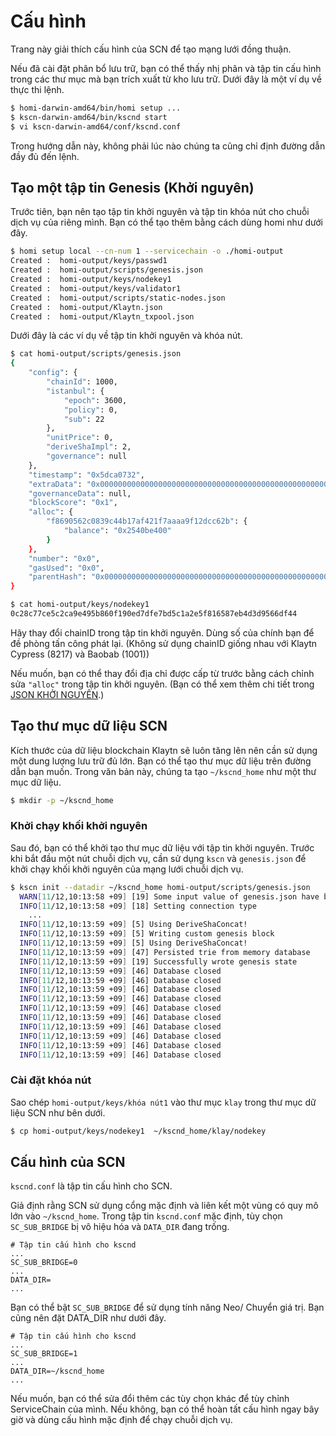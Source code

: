 # Cấu hình <a id="configuration"></a>

Trang này giải thích cấu hình của SCN để tạo mạng lưới đồng thuận.

Nếu đã cài đặt phân bổ lưu trữ, bạn có thể thấy nhị phân và tập tin cấu hình trong các thư mục mà bạn trích xuất từ kho lưu trữ. Dưới đây là một ví dụ về thực thi lệnh.
```bash
$ homi-darwin-amd64/bin/homi setup ...
$ kscn-darwin-amd64/bin/kscnd start
$ vi kscn-darwin-amd64/conf/kscnd.conf
```

Trong hướng dẫn này, không phải lúc nào chúng ta cũng chỉ định đường dẫn đầy đủ đến lệnh.

## Tạo một tập tin Genesis (Khởi nguyên) <a id="creation-of-a-genesis-file"></a>

Trước tiên, bạn nên tạo tập tin khởi nguyên và tập tin khóa nút cho chuỗi dịch vụ của riêng mình. Bạn có thể tạo thêm bằng cách dùng homi như dưới đây.
```bash
$ homi setup local --cn-num 1 --servicechain -o ./homi-output
Created :  homi-output/keys/passwd1
Created :  homi-output/scripts/genesis.json
Created :  homi-output/keys/nodekey1
Created :  homi-output/keys/validator1
Created :  homi-output/scripts/static-nodes.json
Created :  homi-output/Klaytn.json
Created :  homi-output/Klaytn_txpool.json
```

Dưới đây là các ví dụ về tập tin khởi nguyên và khóa nút.
```bash
$ cat homi-output/scripts/genesis.json
{
    "config": {
        "chainId": 1000,
        "istanbul": {
            "epoch": 3600,
            "policy": 0,
            "sub": 22
        },
        "unitPrice": 0,
        "deriveShaImpl": 2,
        "governance": null
    },
    "timestamp": "0x5dca0732",
    "extraData": "0x0000000000000000000000000000000000000000000000000000000000000000f85ad594f8690562c0839c44b17af421f7aaaa9f12dcc62bb8410000000000000000000000000000000000000000000000000000000000000000000000000000000000000000000000000000000000000000000000000000000000c0",
    "governanceData": null,
    "blockScore": "0x1",
    "alloc": {
        "f8690562c0839c44b17af421f7aaaa9f12dcc62b": {
            "balance": "0x2540be400"
        }
    },
    "number": "0x0",
    "gasUsed": "0x0",
    "parentHash": "0x0000000000000000000000000000000000000000000000000000000000000000"
}   
```

```bash      
$ cat homi-output/keys/nodekey1                                                                                                                                 
0c28c77ce5c2ca9e495b860f190ed7dfe7bd5c1a2e5f816587eb4d3d9566df44
```

Hãy thay đổi chainID trong tập tin khởi nguyên. Dùng số của chính bạn để đề phòng tấn công phát lại. (Không sử dụng chainID giống nhau với Klaytn Cypress (8217) và Baobab (1001))

Nếu muốn, bạn có thể thay đổi địa chỉ được cấp từ trước bằng cách chỉnh sửa `"alloc"` trong tập tin khởi nguyên. (Bạn có thể xem thêm chi tiết trong [JSON KHỞI NGUYÊN](../genesis.md).)

## Tạo thư mục dữ liệu SCN <a id="scn-data-directory-creation"></a>

Kích thước của dữ liệu blockchain Klaytn sẽ luôn tăng lên nên cần sử dụng một dung lượng lưu trữ đủ lớn. Bạn có thể tạo thư mục dữ liệu trên đường dẫn bạn muốn. Trong văn bản này, chúng ta tạo `~/kscnd_home` như một thư mục dữ liệu.

```bash
$ mkdir -p ~/kscnd_home
```

### Khởi chạy khối khởi nguyên <a id="initialization-of-a-genesis-block"></a>
Sau đó, bạn có thể khởi tạo thư mục dữ liệu với tập tin khởi nguyên. Trước khi bắt đầu một nút chuỗi dịch vụ, cần sử dụng `kscn` và `genesis.json` để khởi chạy khối khởi nguyên của mạng lưới chuỗi dịch vụ.

```bash
$ kscn init --datadir ~/kscnd_home homi-output/scripts/genesis.json
  WARN[11/12,10:13:58 +09] [19] Some input value of genesis.json have been set to default or changed
  INFO[11/12,10:13:58 +09] [18] Setting connection type                   nodetype=cn conntype=0
    ...
  INFO[11/12,10:13:59 +09] [5] Using DeriveShaConcat!
  INFO[11/12,10:13:59 +09] [5] Writing custom genesis block
  INFO[11/12,10:13:59 +09] [5] Using DeriveShaConcat!
  INFO[11/12,10:13:59 +09] [47] Persisted trie from memory database       updated nodes=1 updated nodes size=80.00B time=304.931µs gcnodes=0 gcsize=0.00B gctime=0s livenodes=1 livesize=0.00B
  INFO[11/12,10:13:59 +09] [19] Successfully wrote genesis state          database=lightchaindata hash=0xc269669079fc8c06ac37435a563b8ed8ef273c1c835f3d823d2e586315319aa8
  INFO[11/12,10:13:59 +09] [46] Database closed                           path=/Users/ethan/kscnd_home/klay/lightchaindata/header
  INFO[11/12,10:13:59 +09] [46] Database closed                           path=/Users/ethan/kscnd_home/klay/lightchaindata/body
  INFO[11/12,10:13:59 +09] [46] Database closed                           path=/Users/ethan/kscnd_home/klay/lightchaindata/receipts
  INFO[11/12,10:13:59 +09] [46] Database closed                           path=/Users/ethan/kscnd_home/klay/lightchaindata/statetrie/0
  INFO[11/12,10:13:59 +09] [46] Database closed                           path=/Users/ethan/kscnd_home/klay/lightchaindata/statetrie/1
  INFO[11/12,10:13:59 +09] [46] Database closed                           path=/Users/ethan/kscnd_home/klay/lightchaindata/statetrie/2
  INFO[11/12,10:13:59 +09] [46] Database closed                           path=/Users/ethan/kscnd_home/klay/lightchaindata/statetrie/3
  INFO[11/12,10:13:59 +09] [46] Database closed                           path=/Users/ethan/kscnd_home/klay/lightchaindata/txlookup
  INFO[11/12,10:13:59 +09] [46] Database closed                           path=/Users/ethan/kscnd_home/klay/lightchaindata/misc
  INFO[11/12,10:13:59 +09] [46] Database closed                           path=/Users/ethan/kscnd_home/klay/lightchaindata/bridgeservice
```

### Cài đặt khóa nút <a id="install_nodekey"></a>
Sao chép `homi-output/keys/khóa nút1` vào thư mục `klay` trong thư mục dữ liệu SCN như bên dưới.

```bash
$ cp homi-output/keys/nodekey1  ~/kscnd_home/klay/nodekey
```

## Cấu hình của SCN <a id="configuration-of-the-scn"></a>

`kscnd.conf` là tập tin cấu hình cho SCN.

Giả định rằng SCN sử dụng cổng mặc định và liên kết một vùng có quy mô lớn vào `~/kscnd_home`. Trong tập tin `kscnd.conf` mặc định, tùy chọn `SC_SUB_BRIDGE` bị vô hiệu hóa và `DATA_DIR` đang trống.
```
# Tập tin cấu hình cho kscnd
...
SC_SUB_BRIDGE=0
...
DATA_DIR=
...
```

Bạn có thể bật `SC_SUB_BRIDGE` để sử dụng tính năng Neo/ Chuyển giá trị. Bạn cũng nên đặt DATA_DIR như dưới đây.

```
# Tập tin cấu hình cho kscnd
...
SC_SUB_BRIDGE=1
...
DATA_DIR=~/kscnd_home
...
```

Nếu muốn, bạn có thể sửa đổi thêm các tùy chọn khác để tùy chỉnh ServiceChain của mình. Nếu không, bạn có thể hoàn tất cấu hình ngay bây giờ và dùng cấu hình mặc định để chạy chuỗi dịch vụ.


